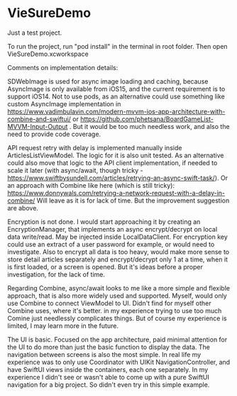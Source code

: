 # VieSureDemo

Just a test project.

To run the project, run "pod install" in the terminal in root folder. Then open VieSureDemo.xcworkspace

Comments on implementation details:

SDWebImage is used for async image loading and caching, because AsyncImage is only available from iOS15, and the current requirement is to support iOS14.
Not to use pods, as an alternative could use something like custom AsyncImage implementation in https://www.vadimbulavin.com/modern-mvvm-ios-app-architecture-with-combine-and-swiftui/ or https://github.com/phetsana/BoardGameList-MVVM-Input-Output . But it would be too much needless work, and also the need to provide code coverage.

API request retry with delay is implemented manually inside ArticlesListViewModel. The logic for it is also unit tested. As an alternative could also move that logic to the API client implementation, if needed to scale it later (with async/await, though tricky - https://www.swiftbysundell.com/articles/retrying-an-async-swift-task/). Or an approach with Combine like here (which is still tricky): https://www.donnywals.com/retrying-a-network-request-with-a-delay-in-combine/
Will leave as it is for lack of time. But the improvement suggestion are above.

Encryption is not done. I would start approaching it by creating an EncryptionManager, that implements an async encrypt/decrypt on local data write/read. May be injected inside LocalDataClient. For encryption key could use an extract of a user password for example, or would need to investigate. Also to encrypt all data is too heavy, would make more sense to store detail articles separately and encrypt/decrypt only 1 at a time, when it is first loaded, or a screen is opened. But it's ideas before a proper investigation, for the lack of time.

Regarding Combine, async/await looks to me like a more simple and flexible approach, that is also more widely used and supported. Myself, would only use Combine to connect ViewModel to UI. Didn't find for myself other Combine uses, where it's better. in my experience trying to use too much Comine just needlessly complicates things. But of course my experience is limited, I may learn more in the future.

The UI is basic. Focused on the app architecture, paid minimal attention for the UI to do more than just the basic function to display the data. The navigation between screens is also the most simple. In real life my experience was to only use Coordinator with UIKit NavigationController, and have SwiftUI views inside the containers, each one separately. In my experience I didn't see or wasn't able to come up with a pure SwiftUI navigation for a big project. So didn't even try in this simple example.

